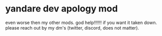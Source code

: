 # yandare dev apology mod
even worse then my other mods. god help!!!!!!
if you want it taken down. please reach out by my dm's (twitter, discord, does not matter).
